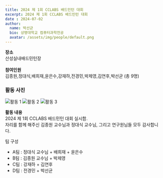 ```yaml
---
title: 2024 제 1회 CCLABS 배드민턴 대회
excerpt: 2024 제 1회 CCLABS 배드민턴 대회
date : 2024-07-02
author:
  name: 박선균
  bio: 상명대학교 컴퓨터과학전공
  avatar: /assets/img/people/default.png
---
```


**장소** <br/>
산성실내배드민턴장<br/><br/>
**참여인원** <br/>
김종원,정대식,배희재,윤은수,강재하,전경민,박제영,김연후,박선균 (총 9명)<br/>


### 활동 사진
![활동 1](https://docs.google.com/drawings/u/0/d/sJmxoy6s_plP6EzFW32wnXw/image?w=98&h=133&rev=3&drawingRevisionAccessToken=CS1iON2-JGVx_w&ac=1&fmt=svg&parent=1mkQCueekOu4vWEaYtS06DJpAvgYy6nbJ307o3_irLe4)
![활동 2](https://docs.google.com/drawings/u/0/d/sc7soQ3Ie2w_pucONimcNCg/image?w=98&h=133&rev=15&drawingRevisionAccessToken=JVTEElEd80y4sg&ac=1&fmt=svg&parent=1mkQCueekOu4vWEaYtS06DJpAvgYy6nbJ307o3_irLe4)
![활동 3](https://docs.google.com/drawings/u/0/d/sJmxoy6s_plP6EzFW32wnXw/image?w=98&h=133&rev=3&drawingRevisionAccessToken=CS1iON2-JGVx_w&ac=1&fmt=svg&parent=1mkQCueekOu4vWEaYtS06DJpAvgYy6nbJ307o3_irLe4)

**활동 내용**<br/>
2024 제 1회 CCLABS 배드민턴 대회 실시함. <br/>
자리를 함께 해주신 김종원 교수님과 정대식 교수님, 그리고 연구원님들 모두 감사합니다.


팀 구성
- A팀 : 정대식 교수님 + 배희재 + 윤은수
- B팀 : 김종원 교수님 + 박제영 
- C팀 : 강재하 + 김연후 
- D팀 : 전경민 + 박선균